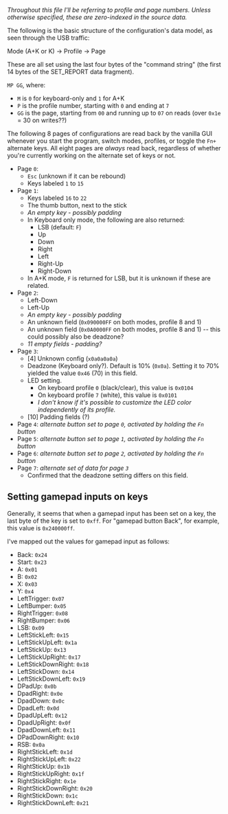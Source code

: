 *Throughout this file I'll be referring to profile and page numbers. Unless
otherwise specified, these are zero-indexed in the source data.*

The following is the basic structure of the configuration's data model, as seen
through the USB traffic:

Mode (A+K or K) -> Profile -> Page

These are all set using the last four bytes of the "command string" (the first
14 bytes of the SET_REPORT data fragment).

`MP GG`, where:

- `M` is `0` for keyboard-only and `1` for A+K
- `P` is the profile number, starting with `0` and ending at `7`
- `GG` is the page, starting from `00` and running up to `07` on reads (over
`0x1e` = 30 on writes??)

The following 8 pages of configurations are read back by the vanilla GUI
whenever you start the program, switch modes, profiles, or toggle the `Fn+`
alternate keys. All eight pages are *always* read back, regardless of whether
you're currently working on the alternate set of keys or not.

- Page `0`:
  - `Esc` (unknown if it can be rebound)
  - Keys labeled `1` to `15`
- Page `1`:
  - Keys labeled `16` to `22`
  - The thumb button, next to the stick
  - *An empty key - possibly padding*
  - In Keyboard only mode, the following are also returned:
    - LSB (default: `F`)
    - Up
    - Down
    - Right
    - Left
    - Right-Up
    - Right-Down
  - In A+K mode, `F` is returned for LSB, but it is unknown if these are related.
- Page `2`:
  - Left-Down
  - Left-Up
  - *An empty key - possibly padding*
  - An unknown field (`0x090000FF` on both modes, profile 8 and 1)
  - An unknown field (`0x0A0000FF` on both modes, profile 8 and 1) -- this could possibly also be deadzone?
  - *11 empty fields - padding?*
- Page `3`:
  - [4] Unknown config (`x0a0a0a0a`)
  - Deadzone (Keyboard only?). Default is 10% (`0x0a`). Setting it to 70%
yielded the value `0x46` (70) in this field.
  - LED setting.
    - On keyboard profile `0` (black/clear), this value is `0x0104`
    - On keyboard profile `7` (white), this value is `0x0101`
    - *I don't know if it's possible to customize the LED color independently of its profile.*
  - [10] Padding fields (?)
- Page `4`: *alternate button set to page `0`, activated by holding the `Fn` button*
- Page `5`: *alternate button set to page `1`, activated by holding the `Fn` button*
- Page `6`: *alternate button set to page `2`, activated by holding the `Fn` button*
- Page `7`: *alternate set of data for page `3`*
  - Confirmed that the deadzone setting differs on this field.

## Setting gamepad inputs on keys

Generally, it seems that when a gamepad input has been set on a key, the last
byte of the key is set to `0xff`. For "gamepad button Back", for example, this
value is `0x240000ff`.

I've mapped out the values for gamepad input as follows:

- Back: `0x24`
- Start: `0x23`
- A: `0x01`
- B: `0x02`
- X: `0x03`
- Y: `0x4`
- LeftTrigger: `0x07`
- LeftBumper: `0x05`
- RightTrigger: `0x08`
- RightBumper: `0x06`
- LSB: `0x09`
- LeftStickLeft: `0x15`
- LeftStickUpLeft: `0x1a`
- LeftStickUp: `0x13`
- LeftStickUpRight: `0x17`
- LeftStickDownRight: `0x18`
- LeftStickDown: `0x14`
- LeftStickDownLeft: `0x19`
- DPadUp: `0x0b`
- DpadRight: `0x0e`
- DpadDown: `0x0c`
- DpadLeft: `0x0d`
- DpadUpLeft: `0x12`
- DpadUpRight: `0x0f`
- DpadDownLeft: `0x11`
- DPadDownRight: `0x10`
- RSB: `0x0a`
- RightStickLeft: `0x1d`
- RightStickUpLeft: `0x22`
- RightStickUp: `0x1b`
- RightStickUpRight: `0x1f`
- RightStickRight: `0x1e`
- RightStickDownRight: `0x20`
- RightStickDown: `0x1c`
- RightStickDownLeft: `0x21`
